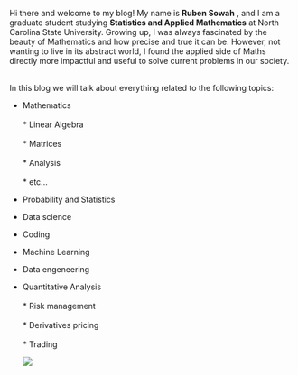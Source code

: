 Hi there and welcome to my blog! My name is **Ruben Sowah** , and I am a graduate student studying **Statistics and Applied Mathematics** at North Carolina State University. Growing up, I was always fascinated by the beauty of Mathematics and how precise and true it can be. However, not wanting to live in its abstract world, I found the applied side of Maths directly more impactful and useful to solve current problems in our society.

<br>
In this blog we will talk about everything related to the following topics:

* Mathematics <br>  
       * Linear Algebra <br>    
       * Matrices <br>  
       * Analysis <br>  
       * etc... <br>  
* Probability and Statistics <br>  
* Data science <br>  
* Coding <br>  
* Machine Learning <br>  
* Data engeneering <br>  
* Quantitative Analysis <br>  
        * Risk management <br>  
        * Derivatives pricing <br>  
        * Trading <br>  
  
  ![](C:\Users\17043\Pictures.png)
